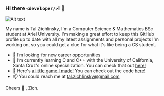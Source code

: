 ### Hi there `<developer/>`! 👋

![Alt text](https://media.giphy.com/media/ZVik7pBtu9dNS/giphy.gif)

My name is Tal Zichlinsky, I'm a Computer Science & Mathematics BSc student at Ariel University. 
I'm making a great effort to keep this GitHub profile up to date with all my latest assignments and personal projects I'm working on, so you 
could get a clue for what it's like being a CS student.

- 🔭 I’m looking for new career opportunities
- 🌱 I’m currently learning C and C++ with the University of California, Santa Cruz's online specialization. You can check that out [here!](https://github.com/talzich/Coding-for-Everyone-C-and-CPP)
- 👾 Here's [a little game I made!](https://sharemygame.com/@zich/number-wizard) You can check out the code [here!](https://github.com/talzich/Number-Wizard)
- 📫 You could reach me at tal.zichlinsky@gmail.com

Cheers 🍻 , 
Zich.
